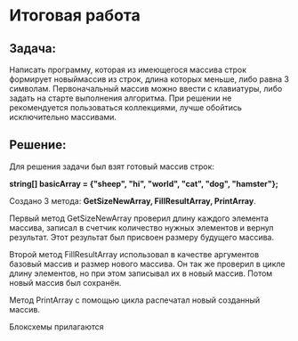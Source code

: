 # Итоговая работа
## Задача:

Написать программу, которая из имеющегося массива строк
формирует новыймассив из строк, длина которых меньше, либо
равна 3 символам. Первоначальный массив можно ввести с
клавиатуры, либо задать на старте выполнения алгоритма. При
решении не рекомендуется пользоваться коллекциями, лучше
обойтись исключительно массивами.

## Решение:
Для решения задачи был взят готовый массив строк:

**string[] basicArray =  {"sheep", "hi", "world", "cat", "dog", "hamster"};**

Создано 3 метода: **GetSizeNewArray, FillResultArray, PrintArray**.

Первый метод GetSizeNewArray проверил длину каждого элемента 
массива, записал в счетчик количество нужных элементов и вернул результат. Этот результат был присвоен размеру будущего массива.

Второй метод FillResultArray использовал в качестве аргументов базовый массив и размер нового массива. Он так же проверил в цикле длину элементов, но при этом записывал их в новый массив.
Потом новый массив был сохранён.

Метод PrintArray с помощью цикла распечатал новый созданный 
массив. 

Блоксхемы прилагаются 